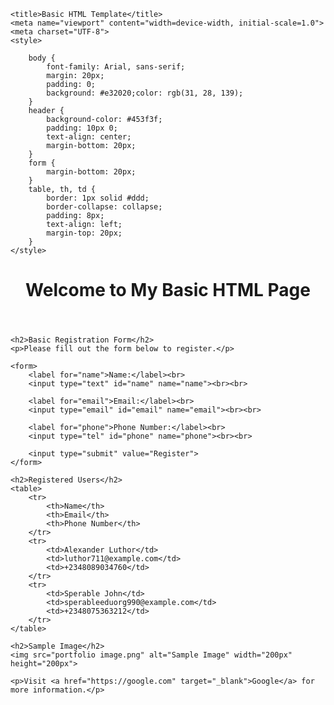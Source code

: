 <!DOCTYPE html>
<html lang="en">
<head>
    <meta charset="UTF-8">
    <meta name="viewport" content="width=device-width, initial-scale=1.0">
    <title>Basic HTML</title>

    <title>Basic HTML Template</title>
    <meta name="viewport" content="width=device-width, initial-scale=1.0">
    <meta charset="UTF-8">
    <style>
        
        body {
            font-family: Arial, sans-serif;
            margin: 20px;
            padding: 0;
            background: #e32020;color: rgb(31, 28, 139);
        }
        header {
            background-color: #453f3f;
            padding: 10px 0;
            text-align: center;
            margin-bottom: 20px;
        }
        form {
            margin-bottom: 20px;
        }
        table, th, td {
            border: 1px solid #ddd;
            border-collapse: collapse;
            padding: 8px;
            text-align: left;
            margin-top: 20px;
        }
    </style>
</head>

<body>
    <header>
        <h1>Welcome to My Basic HTML Page</h1>
    </header>

    <h2>Basic Registration Form</h2>
    <p>Please fill out the form below to register.</p>

    <form>
        <label for="name">Name:</label><br>
        <input type="text" id="name" name="name"><br><br>
        
        <label for="email">Email:</label><br>
        <input type="email" id="email" name="email"><br><br>
        
        <label for="phone">Phone Number:</label><br>
        <input type="tel" id="phone" name="phone"><br><br>
        
        <input type="submit" value="Register">
    </form>

    <h2>Registered Users</h2>
    <table>
        <tr>
            <th>Name</th>
            <th>Email</th>
            <th>Phone Number</th>
        </tr>
        <tr>
            <td>Alexander Luthor</td>
            <td>luthor711@example.com</td>
            <td>+2348089034760</td>
        </tr>
        <tr>
            <td>Sperable John</td>
            <td>sperableeduorg990@example.com</td>
            <td>+2348075363212</td>
        </tr>
    </table>

    <h2>Sample Image</h2>
    <img src="portfolio image.png" alt="Sample Image" width="200px" height="200px">

    <p>Visit <a href="https://google.com" target="_blank">Google</a> for more information.</p>
</body>

</html>
